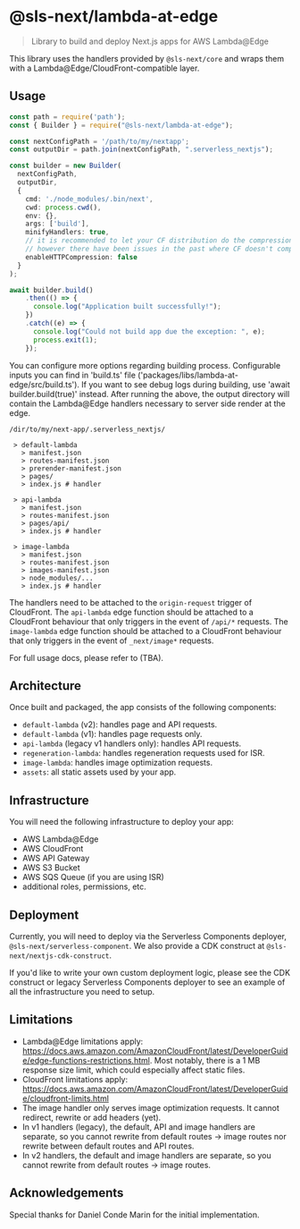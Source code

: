 # @sls-next/lambda-at-edge
> Library to build and deploy Next.js apps for AWS Lambda@Edge

This library uses the handlers provided by `@sls-next/core` and wraps them with a Lambda@Edge/CloudFront-compatible layer.

## Usage

```ts
const path = require('path');
const { Builder } = require("@sls-next/lambda-at-edge");

const nextConfigPath = '/path/to/my/nextapp';
const outputDir = path.join(nextConfigPath, ".serverless_nextjs");

const builder = new Builder(
  nextConfigPath,
  outputDir,
  {
    cmd: './node_modules/.bin/next',
    cwd: process.cwd(),
    env: {},
    args: ['build'],
    minifyHandlers: true,
    // it is recommended to let your CF distribution do the compression as per the docs - https://docs.aws.amazon.com/AmazonCloudFront/latest/DeveloperGuide/ServingCompressedFiles.html
    // however there have been issues in the past where CF doesn't compress lambda@edge responses, so we provide our own implementation in case is needed
    enableHTTPCompression: false
  }
);

await builder.build()
    .then(() => {
      console.log("Application built successfully!");
    })
    .catch((e) => {
      console.log("Could not build app due the exception: ", e);
      process.exit(1);
    });
```

You can configure more options regarding building process. Configurable inputs you can find in 'build.ts' file ('packages/libs/lambda-at-edge/src/build.ts'). If you want to see debug logs during building, use 'await builder.build(true)' instead.
After running the above, the output directory will contain the Lambda@Edge handlers necessary to server side render at the edge.

```
/dir/to/my/next-app/.serverless_nextjs/

 > default-lambda
   > manifest.json
   > routes-manifest.json
   > prerender-manifest.json
   > pages/
   > index.js # handler

 > api-lambda
   > manifest.json
   > routes-manifest.json
   > pages/api/
   > index.js # handler

 > image-lambda
   > manifest.json
   > routes-manifest.json
   > images-manifest.json
   > node_modules/...
   > index.js # handler
```

The handlers need to be attached to the `origin-request` trigger of CloudFront.
The `api-lambda` edge function should be attached to a CloudFront behaviour that only triggers in the event of `/api/*` requests.
The `image-lambda` edge function should be attached to a CloudFront behaviour that only triggers in the event of `_next/image*` requests.

For full usage docs, please refer to (TBA).

## Architecture
Once built and packaged, the app consists of the following components:

* `default-lambda` (v2): handles page and API requests.
* `default-lambda` (v1): handles page requests only.
* `api-lambda` (legacy v1 handlers only): handles API requests.
* `regeneration-lambda`: handles regeneration requests used for ISR.
* `image-lambda`: handles image optimization requests.
* `assets`: all static assets used by your app.

## Infrastructure
You will need the following infrastructure to deploy your app:

* AWS Lambda@Edge
* AWS CloudFront
* AWS API Gateway
* AWS S3 Bucket
* AWS SQS Queue (if you are using ISR)
* additional roles, permissions, etc.

## Deployment

Currently, you will need to deploy via the Serverless Components deployer, `@sls-next/serverless-component`. We also provide a CDK construct at `@sls-next/nextjs-cdk-construct`.

If you'd like to write your own custom deployment logic, please see the CDK construct or legacy Serverless Components deployer to see an example of all the infrastructure you need to setup.

## Limitations

* Lambda@Edge limitations apply: https://docs.aws.amazon.com/AmazonCloudFront/latest/DeveloperGuide/edge-functions-restrictions.html. Most notably, there is a 1 MB response size limit, which could especially affect static files.
* CloudFront limitations apply: https://docs.aws.amazon.com/AmazonCloudFront/latest/DeveloperGuide/cloudfront-limits.html
* The image handler only serves image optimization requests. It cannot redirect, rewrite or add headers (yet).
* In v1 handlers (legacy), the default, API and image handlers are separate, so you cannot rewrite from default routes -> image routes nor rewrite between default routes and API routes.
* In v2 handlers, the default and image handlers are separate, so you cannot rewrite from default routes -> image routes.

## Acknowledgements

Special thanks for Daniel Conde Marin for the initial implementation.
